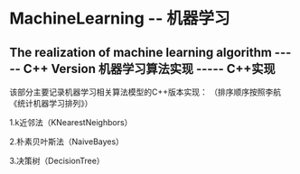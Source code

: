 # MachineLearning -- 机器学习
## The realization of machine learning algorithm ----- C++ Version   机器学习算法实现 ----- C++实现

该部分主要记录机器学习相关算法模型的C++版本实现：
（排序顺序按照李航《统计机器学习排列》）

1.k近邻法（KNearestNeighbors）

2.朴素贝叶斯法（NaiveBayes）

3.决策树（DecisionTree）


